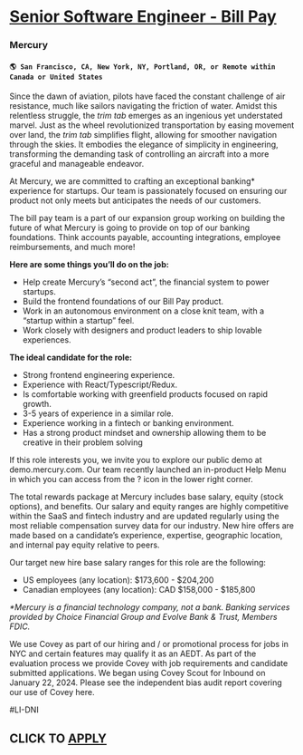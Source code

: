 # [Senior Software Engineer - Bill Pay](https://www.remotewlb.com/apply/senior-software-engineer-bill-pay)  
### Mercury  
#### `🌎 San Francisco, CA, New York, NY, Portland, OR, or Remote within Canada or United States`  

Since the dawn of aviation, pilots have faced the constant challenge of air resistance, much like sailors navigating the friction of water. Amidst this relentless struggle, the _trim tab_ emerges as an ingenious yet understated marvel. Just as the wheel revolutionized transportation by easing movement over land, the _trim tab_ simplifies flight, allowing for smoother navigation through the skies. It embodies the elegance of simplicity in engineering, transforming the demanding task of controlling an aircraft into a more graceful and manageable endeavor.

At Mercury, we are committed to crafting an exceptional banking* experience for startups. Our team is passionately focused on ensuring our product not only meets but anticipates the needs of our customers.

The bill pay team is a part of our expansion group working on building the future of what Mercury is going to provide on top of our banking foundations. Think accounts payable, accounting integrations, employee reimbursements, and much more!

**Here are some things you’ll do on the job:**

  * Help create Mercury’s “second act”, the financial system to power startups. 
  * Build the frontend foundations of our Bill Pay product.
  * Work in an autonomous environment on a close knit team, with a “startup within a startup” feel. 
  * Work closely with designers and product leaders to ship lovable experiences. 

**The ideal candidate for the role:**

  * Strong frontend engineering experience. 
  * Experience with React/Typescript/Redux. 
  * Is comfortable working with greenfield products focused on rapid growth.
  * 3-5 years of experience in a similar role.
  * Experience working in a fintech or banking environment.
  * Has a strong product mindset and ownership allowing them to be creative in their problem solving

If this role interests you, we invite you to explore our public demo at demo.mercury.com. Our team recently launched an in-product Help Menu in which you can access from the ? icon in the lower right corner.

The total rewards package at Mercury includes base salary, equity (stock options), and benefits. Our salary and equity ranges are highly competitive within the SaaS and fintech industry and are updated regularly using the most reliable compensation survey data for our industry. New hire offers are made based on a candidate’s experience, expertise, geographic location, and internal pay equity relative to peers.

Our target new hire base salary ranges for this role are the following:

  * US employees (any location): $173,600 - $204,200
  * Canadian employees (any location): CAD $158,000 - $185,800

_*Mercury is a financial technology company, not a bank. Banking services provided by Choice Financial Group and Evolve Bank & Trust, Members FDIC._

We use Covey as part of our hiring and / or promotional process for jobs in NYC and certain features may qualify it as an AEDT. As part of the evaluation process we provide Covey with job requirements and candidate submitted applications. We began using Covey Scout for Inbound on January 22, 2024. Please see the independent bias audit report covering our use of Covey here.

#LI-DNI

  
## CLICK TO [APPLY](https://www.remotewlb.com/apply/senior-software-engineer-bill-pay)

